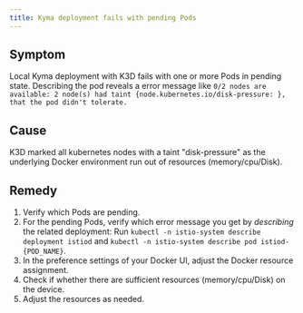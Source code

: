 ```yaml
---
title: Kyma deployment fails with pending Pods
---
```


## Symptom

Local Kyma deployment with K3D fails with one or more Pods in pending state.
Describing the pod reveals a error message like `0/2 nodes are available: 2 node(s) had taint {node.kubernetes.io/disk-pressure: }, that the pod didn't tolerate.`

## Cause

K3D marked all kubernetes nodes with a taint "disk-pressure" as the underlying Docker environment run out of resources (memory/cpu/Disk).

## Remedy

1. Verify which Pods are pending.
2. For the pending Pods, verify which error message you get by _describing_ the related deployment:
   Run `kubectl -n istio-system describe deployment istiod` and `kubectl -n istio-system describe pod istiod-{POD_NAME}`.
3. In the preference settings of your Docker UI, adjust the Docker resource assignment.
4. Check if whether there are sufficient resources (memory/cpu/Disk) on the device.
5. Adjust the resources as needed.